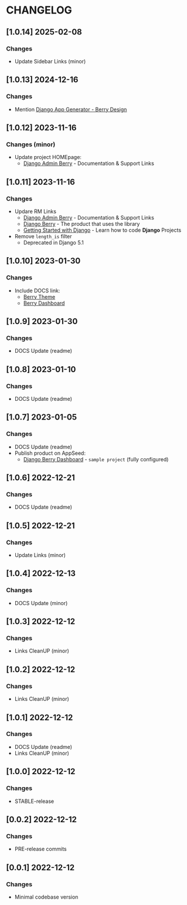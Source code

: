 # CHANGELOG

## [1.0.14] 2025-02-08
### Changes

- Update Sidebar Links (minor)

## [1.0.13] 2024-12-16
### Changes

- Mention [Django App Generator - Berry Design](https://app-generator.dev/tools/django-generator/berry/)

## [1.0.12] 2023-11-16
### Changes (minor)

- Update project HOMEpage:
  - [Django Admin Berry](https://app-generator.dev/docs/products/django-libs/theme-berry.html) - Documentation & Support Links
  
## [1.0.11] 2023-11-16
### Changes

- Updare RM Links
  - [Django Admin Berry](https://app-generator.dev/docs/products/django-libs/theme-berry.html) - Documentation & Support Links
  - [Django Berry](https://app-generator.dev/product/berry-dashboard/django/) - The product that uses the library
  - [Getting Started with Django](https://app-generator.dev/docs/technologies/django/index.html) - Learn how to code **Django** Projects
- Remove `length_is` filter
  - Deprecated in Django 5.1

## [1.0.10] 2023-01-30
### Changes

- Include DOCS link:
  - [Berry Theme](https://docs.appseed.us/boilerplate-code/django-templates/berry-dashboard/)
  - [Berry Dashboard](https://docs.appseed.us/products/django-dashboards/berry-dashboard/)

## [1.0.9] 2023-01-30
### Changes

- DOCS Update (readme)

## [1.0.8] 2023-01-10
### Changes

- DOCS Update (readme)

## [1.0.7] 2023-01-05
### Changes

- DOCS Update (readme)
- Publish product on AppSeed:
  - [Django Berry Dashboard](https://appseed.us/product/berry-dashboard/django/) - `sample project` (fully configured)

## [1.0.6] 2022-12-21
### Changes

- DOCS Update (readme)

## [1.0.5] 2022-12-21
### Changes

- Update Links (minor)

## [1.0.4] 2022-12-13
### Changes

- DOCS Update (minor)

## [1.0.3] 2022-12-12
### Changes

- Links CleanUP (minor)

## [1.0.2] 2022-12-12
### Changes

- Links CleanUP (minor)

## [1.0.1] 2022-12-12
### Changes

- DOCS Update (readme)
- Links CleanUP (minor)

## [1.0.0] 2022-12-12
### Changes

- STABLE-release

## [0.0.2] 2022-12-12
### Changes

- PRE-release commits

## [0.0.1] 2022-12-12
### Changes

- Minimal codebase version
